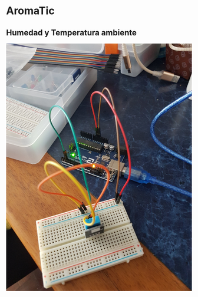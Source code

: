 # AromaTic


## Humedad y Temperatura ambiente

![Primera prueba de temperatura y humedad](https://raw.githubusercontent.com/dgaletto/AromaTic/master/fotos/20181007_humedad%20y%20temperatura.jpg)

